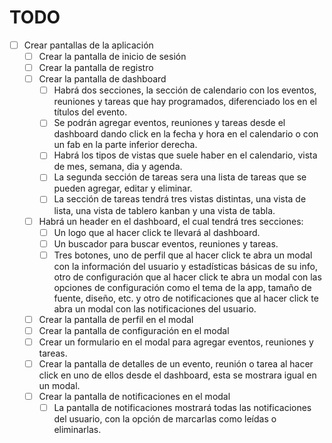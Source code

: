 # TODO

- [ ] Crear pantallas de la aplicación
  - [ ] Crear la pantalla de inicio de sesión
  - [ ] Crear la pantalla de registro
  - [ ] Crear la pantalla de dashboard
    - [ ] Habrá dos secciones, la sección de calendario con los eventos, reuniones y tareas que hay programados, diferenciado los en el títulos del evento.
    - [ ] Se podrán agregar eventos, reuniones y tareas desde el dashboard dando click en la fecha y hora en el calendario o con un fab en la parte inferior derecha.
    - [ ] Habrá los tipos de vistas que suele haber en el calendario, vista de mes, semana, dia y agenda.
    - [ ] La segunda sección de tareas sera una lista de tareas que se pueden agregar, editar y eliminar.
    - [ ] La sección de tareas tendrá tres vistas distintas, una vista de lista, una vista de tablero kanban y una vista de tabla.
  - [ ] Habrá un header en el dashboard, el cual tendrá tres secciones:
    - [ ] Un logo que al hacer click te llevará al dashboard.
    - [ ] Un buscador para buscar eventos, reuniones y tareas.
    - [ ] Tres botones, uno de perfil que al hacer click te abra un modal con la información del usuario y estadísticas básicas de su info, otro de configuración que al hacer click te abra un modal con las opciones de configuración como el tema de la app, tamaño de fuente, diseño, etc. y otro de notificaciones que al hacer click te abra un modal con las notificaciones del usuario.
  - [ ] Crear la pantalla de perfil en el modal
  - [ ] Crear la pantalla de configuración en el modal
  - [ ] Crear un formulario en el modal para agregar eventos, reuniones y tareas.
  - [ ] Crear la pantalla de detalles de un evento, reunión o tarea al hacer click en uno de ellos desde el dashboard, esta se mostrara igual en un modal.
  - [ ] Crear la pantalla de notificaciones en el modal
    - [ ] La pantalla de notificaciones mostrará todas las notificaciones del usuario, con la opción de marcarlas como leídas o eliminarlas.
